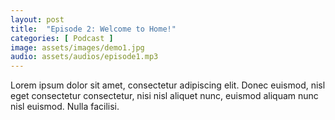```yaml
---
layout: post
title:  "Episode 2: Welcome to Home!"
categories: [ Podcast ]
image: assets/images/demo1.jpg
audio: assets/audios/episode1.mp3
---
```


Lorem ipsum dolor sit amet, consectetur adipiscing elit. Donec euismod, nisl eget consectetur consectetur, nisi nisl aliquet nunc, euismod aliquam nunc nisl euismod. Nulla facilisi.